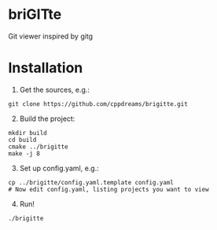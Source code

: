 # briGITte
Git viewer inspired by gitg

# Installation

1. Get the sources, e.g.:
```
git clone https://github.com/cppdreams/brigitte.git
```

2. Build the project:
```
mkdir build
cd build
cmake ../brigitte
make -j 8
```

3. Set up config.yaml, e.g.:
```
cp ../brigitte/config.yaml.template config.yaml
# Now edit config.yaml, listing projects you want to view
```

4. Run!
```
./brigitte
```

